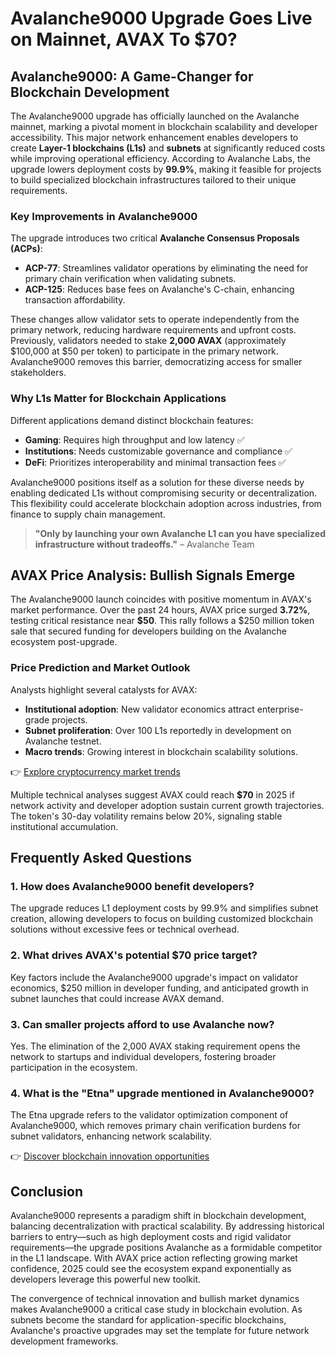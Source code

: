 # Avalanche9000 Upgrade Goes Live on Mainnet, AVAX To $70?

## Avalanche9000: A Game-Changer for Blockchain Development

The Avalanche9000 upgrade has officially launched on the Avalanche mainnet, marking a pivotal moment in blockchain scalability and developer accessibility. This major network enhancement enables developers to create **Layer-1 blockchains (L1s)** and **subnets** at significantly reduced costs while improving operational efficiency. According to Avalanche Labs, the upgrade lowers deployment costs by **99.9%**, making it feasible for projects to build specialized blockchain infrastructures tailored to their unique requirements.

### Key Improvements in Avalanche9000

The upgrade introduces two critical **Avalanche Consensus Proposals (ACPs)**:
- **ACP-77**: Streamlines validator operations by eliminating the need for primary chain verification when validating subnets.
- **ACP-125**: Reduces base fees on Avalanche's C-chain, enhancing transaction affordability.

These changes allow validator sets to operate independently from the primary network, reducing hardware requirements and upfront costs. Previously, validators needed to stake **2,000 AVAX** (approximately $100,000 at $50 per token) to participate in the primary network. Avalanche9000 removes this barrier, democratizing access for smaller stakeholders.

### Why L1s Matter for Blockchain Applications

Different applications demand distinct blockchain features:
- **Gaming**: Requires high throughput and low latency ✅  
- **Institutions**: Needs customizable governance and compliance ✅  
- **DeFi**: Prioritizes interoperability and minimal transaction fees ✅  

Avalanche9000 positions itself as a solution for these diverse needs by enabling dedicated L1s without compromising security or decentralization. This flexibility could accelerate blockchain adoption across industries, from finance to supply chain management.

> **"Only by launching your own Avalanche L1 can you have specialized infrastructure without tradeoffs."** – Avalanche Team

## AVAX Price Analysis: Bullish Signals Emerge

The Avalanche9000 launch coincides with positive momentum in AVAX's market performance. Over the past 24 hours, AVAX price surged **3.72%**, testing critical resistance near **$50**. This rally follows a $250 million token sale that secured funding for developers building on the Avalanche ecosystem post-upgrade.

### Price Prediction and Market Outlook

Analysts highlight several catalysts for AVAX:
- **Institutional adoption**: New validator economics attract enterprise-grade projects.
- **Subnet proliferation**: Over 100 L1s reportedly in development on Avalanche testnet.
- **Macro trends**: Growing interest in blockchain scalability solutions.

👉 [Explore cryptocurrency market trends](https://bit.ly/okx-bonus)  

Multiple technical analyses suggest AVAX could reach **$70** in 2025 if network activity and developer adoption sustain current growth trajectories. The token's 30-day volatility remains below 20%, signaling stable institutional accumulation.

## Frequently Asked Questions

### 1. How does Avalanche9000 benefit developers?
The upgrade reduces L1 deployment costs by 99.9% and simplifies subnet creation, allowing developers to focus on building customized blockchain solutions without excessive fees or technical overhead.

### 2. What drives AVAX's potential $70 price target?
Key factors include the Avalanche9000 upgrade's impact on validator economics, $250 million in developer funding, and anticipated growth in subnet launches that could increase AVAX demand.

### 3. Can smaller projects afford to use Avalanche now?
Yes. The elimination of the 2,000 AVAX staking requirement opens the network to startups and individual developers, fostering broader participation in the ecosystem.

### 4. What is the "Etna" upgrade mentioned in Avalanche9000?
The Etna upgrade refers to the validator optimization component of Avalanche9000, which removes primary chain verification burdens for subnet validators, enhancing network scalability.

👉 [Discover blockchain innovation opportunities](https://bit.ly/okx-bonus)  

## Conclusion

Avalanche9000 represents a paradigm shift in blockchain development, balancing decentralization with practical scalability. By addressing historical barriers to entry—such as high deployment costs and rigid validator requirements—the upgrade positions Avalanche as a formidable competitor in the L1 landscape. With AVAX price action reflecting growing market confidence, 2025 could see the ecosystem expand exponentially as developers leverage this powerful new toolkit.

The convergence of technical innovation and bullish market dynamics makes Avalanche9000 a critical case study in blockchain evolution. As subnets become the standard for application-specific blockchains, Avalanche's proactive upgrades may set the template for future network development frameworks.